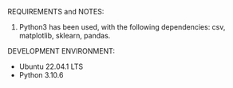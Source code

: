 REQUIREMENTS and NOTES:
1. Python3 has been used, with the following dependencies: csv, matplotlib, sklearn, pandas. 

DEVELOPMENT ENVIRONMENT:
- Ubuntu 22.04.1 LTS
- Python 3.10.6

